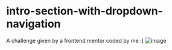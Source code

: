 # intro-section-with-dropdown-navigation
A challenge given by a frontend mentor coded by me :)
![image](https://github.com/fizasaif123/intro-section-with-dropdown-navigation/assets/62798377/32a7b427-9de2-41e2-9020-e64fb1b27089)
